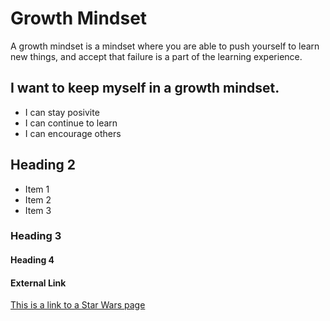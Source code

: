 # Growth Mindset
A growth mindset is a mindset where you are able to push yourself to learn new things, and accept that failure is a part of the learning experience.
## I want to keep myself in a growth mindset.
- I can stay posivite
- I can continue to learn
- I can encourage others
## Heading 2
* Item 1
* Item 2
* Item 3
### Heading 3
#### Heading 4
#### External Link
[This is a link to a Star Wars page](https://Starwars.com/)
